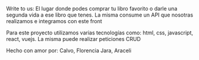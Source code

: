 Write to us: El lugar donde podes comprar tu libro favorito o darle una segunda vida a ese libro que tenes.
La misma consume un API que nosotras realizamos e integramos con este front

Para este proyecto utilizamos varias tecnologías como: html, css, javascript, react, vuejs.
La misma puede realizar peticiones CRUD

Hecho con amor por:
Calvo, Florencia
Jara, Araceli

